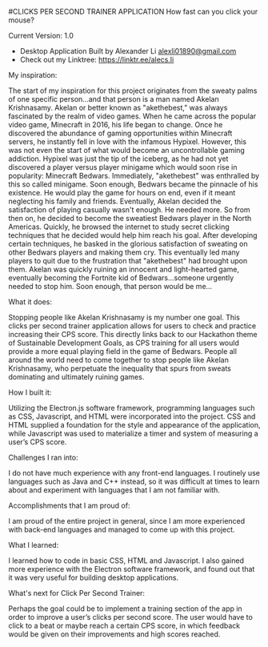 #CLICKS PER SECOND TRAINER APPLICATION
How fast can you click your mouse?

Current Version: 1.0

- Desktop Application Built by Alexander Li <alexli01890@gmail.com>
- Check out my Linktree: https://linktr.ee/alecs.li




My inspiration:

The start of my inspiration for this project originates from the sweaty palms of one specific person...and that person is a man named Akelan Krishnasamy. 
Akelan or better known as "akethebest," was always fascinated by the realm of video games. When he came across the popular video game, Minecraft in 2016, his life began to change. 
Once he discovered the abundance of gaming opportunities within Minecraft servers, he instantly fell in love with the infamous Hypixel. 
However, this was not even the start of what would become an uncontrollable gaming addiction. 
Hypixel was just the tip of the iceberg, as he had not yet discovered a player versus player minigame which would soon rise in popularity: Minecraft Bedwars. 
Immediately, "akethebest" was enthralled by this so called minigame. Soon enough, Bedwars became the pinnacle of his existence. 
He would play the game for hours on end, even if it meant neglecting his family and friends. 
Eventually, Akelan decided the satisfaction of playing casually wasn't enough. He needed more. So from then on, he decided to become the sweatiest Bedwars player in the North Americas. 
Quickly, he browsed the internet to study secret clicking techniques that he decided would help him reach his goal. 
After developing certain techniques, he basked in the glorious satisfaction of sweating on other Bedwars players and making them cry. 
This eventually led many players to quit due to the frustration that "akethebest" had brought upon them. 
Akelan was quickly ruining an innocent and light-hearted game, eventually becoming the Fortnite kid of Bedwars...someone urgently needed to stop him. 
Soon enough, that person would be me...


What it does:

Stopping people like Akelan Krishnasamy is my number one goal. 
This clicks per second trainer application allows for users to check and practice increasing their CPS score. 
This directly links back to our Hackathon theme of Sustainable Development Goals, as CPS training for all users would provide a more equal playing field in the game of Bedwars. 
People all around the world need to come together to stop people like Akelan Krishnasamy, who perpetuate the inequality that spurs from sweats dominating and ultimately ruining games.


How I built it:

Utilizing the Electron.js software framework, programming languages such as CSS, Javascript, and HTML were incorporated into the project. 
CSS and HTML supplied a foundation for the style and appearance of the application, while Javascript was used to materialize a timer and system of measuring a user’s CPS score.


Challenges I ran into:

I do not have much experience with any front-end languages. 
I routinely use languages such as Java and C++ instead, so it was difficult at times to learn about and experiment with languages that I am not familiar with.


Accomplishments that I am proud of:

I am proud of the entire project in general, since I am more experienced with back-end languages and managed to come up with this project.


What I learned:

I learned how to code in basic CSS, HTML and Javascript. 
I also gained more experience with the Electron software framework, and found out that it was very useful for building desktop applications.


What's next for Click Per Second Trainer:

Perhaps the goal could be to implement a training section of the app in order to improve a user’s clicks per second score. 
The user would have to click to a beat or maybe reach a certain CPS score, in which feedback would be given on their improvements and high scores reached.

